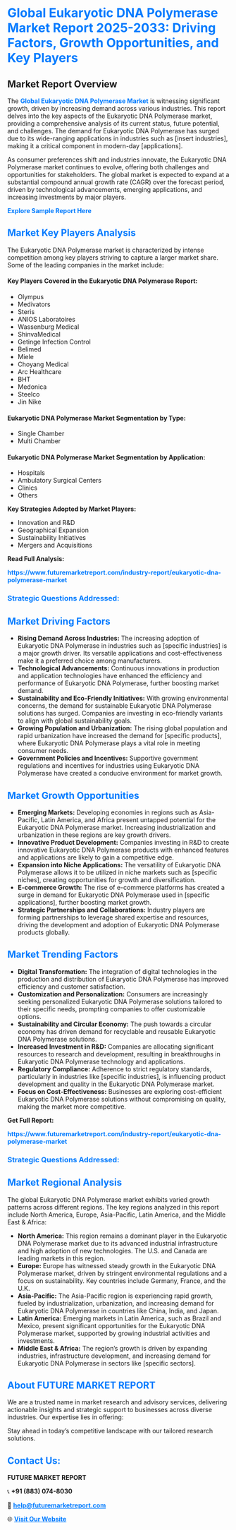 <h1 style="color: #007BFF;">Global Eukaryotic DNA Polymerase Market Report 2025-2033: Driving Factors, Growth Opportunities, and Key Players</h1>

<section id="overview">
<h2>Market Report Overview</h2>
<p>The <a href="https://www.futuremarketreport.com/industry-report/eukaryotic-dna-polymerase-market" style="color: #007BFF; text-decoration: none;"><strong>Global Eukaryotic DNA Polymerase Market</strong></a> is witnessing significant growth, driven by increasing demand across various industries. This report delves into the key aspects of the Eukaryotic DNA Polymerase market, providing a comprehensive analysis of its current status, future potential, and challenges. The demand for Eukaryotic DNA Polymerase has surged due to its wide-ranging applications in industries such as [insert industries], making it a critical component in modern-day [applications].</p>
<p>As consumer preferences shift and industries innovate, the Eukaryotic DNA Polymerase market continues to evolve, offering both challenges and opportunities for stakeholders. The global market is expected to expand at a substantial compound annual growth rate (CAGR) over the forecast period, driven by technological advancements, emerging applications, and increasing investments by major players.</p>
</section>

<section id="overview">
<p><a href="https://www.futuremarketreport.com/request-sample/reportId=37089" style="color: #007BFF; text-decoration: none;"><strong>Explore Sample Report Here</strong></a></p>
</section>

<section id="key-players">
<h2 style="color: #007BFF;">Market Key Players Analysis</h2>
<p>The Eukaryotic DNA Polymerase market is characterized by intense competition among key players striving to capture a larger market share. Some of the leading companies in the market include:</p>
<h4>Key Players Covered in the Eukaryotic DNA Polymerase Report:</h4>
<ul><li>Olympus</li><li>Medivators</li><li>Steris</li><li>ANIOS Laboratoires</li><li>Wassenburg Medical</li><li>ShinvaMedical</li><li>Getinge Infection Control</li><li>Belimed</li><li>Miele</li><li>Choyang Medical</li><li>Arc Healthcare</li><li>BHT</li><li>Medonica</li><li>Steelco</li><li>Jin Nike</li></ul>
<h4>Eukaryotic DNA Polymerase Market Segmentation by Type:</h4>
<ul><li>Single Chamber</li><li>Multi Chamber</li></ul>

<h4>Eukaryotic DNA Polymerase Market Segmentation by Application:</h4>
<ul><li>Hospitals</li><li>Ambulatory Surgical Centers</li><li>Clinics</li><li>Others</li></ul>
<p><strong>Key Strategies Adopted by Market Players:</strong></p>
<ul>
<li>Innovation and R&D</li>
<li>Geographical Expansion</li>
<li>Sustainability Initiatives</li>
<li>Mergers and Acquisitions</li>
</ul>
</section>

<section>
<p><strong>Read Full Analysis: </strong></p><a href="https://www.futuremarketreport.com/industry-report/eukaryotic-dna-polymerase-market" style="color: #007BFF; text-decoration: none;"><strong>https://www.futuremarketreport.com/industry-report/eukaryotic-dna-polymerase-market</strong></a>
<h3 style="color: #007BFF;">Strategic Questions Addressed:</h3>
</section>

<section id="driving-factors">
<h2 style="color: #007BFF;">Market Driving Factors</h2>
<ul>
<li><strong>Rising Demand Across Industries:</strong> The increasing adoption of Eukaryotic DNA Polymerase in industries such as [specific industries] is a major growth driver. Its versatile applications and cost-effectiveness make it a preferred choice among manufacturers.</li>
<li><strong>Technological Advancements:</strong> Continuous innovations in production and application technologies have enhanced the efficiency and performance of Eukaryotic DNA Polymerase, further boosting market demand.</li>
<li><strong>Sustainability and Eco-Friendly Initiatives:</strong> With growing environmental concerns, the demand for sustainable Eukaryotic DNA Polymerase solutions has surged. Companies are investing in eco-friendly variants to align with global sustainability goals.</li>
<li><strong>Growing Population and Urbanization:</strong> The rising global population and rapid urbanization have increased the demand for [specific products], where Eukaryotic DNA Polymerase plays a vital role in meeting consumer needs.</li>
<li><strong>Government Policies and Incentives:</strong> Supportive government regulations and incentives for industries using Eukaryotic DNA Polymerase have created a conducive environment for market growth.</li>
</ul>
</section>

<section id="growth-opportunities">
<h2 style="color: #007BFF;">Market Growth Opportunities</h2>
<ul>
<li><strong>Emerging Markets:</strong> Developing economies in regions such as Asia-Pacific, Latin America, and Africa present untapped potential for the Eukaryotic DNA Polymerase market. Increasing industrialization and urbanization in these regions are key growth drivers.</li>
<li><strong>Innovative Product Development:</strong> Companies investing in R&D to create innovative Eukaryotic DNA Polymerase products with enhanced features and applications are likely to gain a competitive edge.</li>
<li><strong>Expansion into Niche Applications:</strong> The versatility of Eukaryotic DNA Polymerase allows it to be utilized in niche markets such as [specific niches], creating opportunities for growth and diversification.</li>
<li><strong>E-commerce Growth:</strong> The rise of e-commerce platforms has created a surge in demand for Eukaryotic DNA Polymerase used in [specific applications], further boosting market growth.</li>
<li><strong>Strategic Partnerships and Collaborations:</strong> Industry players are forming partnerships to leverage shared expertise and resources, driving the development and adoption of Eukaryotic DNA Polymerase products globally.</li>
</ul>
</section>

<section id="trending-factors">
<h2 style="color: #007BFF;">Market Trending Factors</h2>
<ul>
<li><strong>Digital Transformation:</strong> The integration of digital technologies in the production and distribution of Eukaryotic DNA Polymerase has improved efficiency and customer satisfaction.</li>
<li><strong>Customization and Personalization:</strong> Consumers are increasingly seeking personalized Eukaryotic DNA Polymerase solutions tailored to their specific needs, prompting companies to offer customizable options.</li>
<li><strong>Sustainability and Circular Economy:</strong> The push towards a circular economy has driven demand for recyclable and reusable Eukaryotic DNA Polymerase solutions.</li>
<li><strong>Increased Investment in R&D:</strong> Companies are allocating significant resources to research and development, resulting in breakthroughs in Eukaryotic DNA Polymerase technology and applications.</li>
<li><strong>Regulatory Compliance:</strong> Adherence to strict regulatory standards, particularly in industries like [specific industries], is influencing product development and quality in the Eukaryotic DNA Polymerase market.</li>
<li><strong>Focus on Cost-Effectiveness:</strong> Businesses are exploring cost-efficient Eukaryotic DNA Polymerase solutions without compromising on quality, making the market more competitive.</li>
</ul>
</section>

<section>
<p><strong>Get Full Report: </strong></p><a href="https://www.futuremarketreport.com/industry-report/eukaryotic-dna-polymerase-market" style="color: #007BFF; text-decoration: none;"><strong>https://www.futuremarketreport.com/industry-report/eukaryotic-dna-polymerase-market</strong></a>
<h3 style="color: #007BFF;">Strategic Questions Addressed:</h3>
</section>


<section id="regional-analysis">
<h2 style="color: #007BFF;">Market Regional Analysis</h2>
<p>The global Eukaryotic DNA Polymerase market exhibits varied growth patterns across different regions. The key regions analyzed in this report include North America, Europe, Asia-Pacific, Latin America, and the Middle East & Africa:</p>
<ul>
<li><strong>North America:</strong> This region remains a dominant player in the Eukaryotic DNA Polymerase market due to its advanced industrial infrastructure and high adoption of new technologies. The U.S. and Canada are leading markets in this region.</li>
<li><strong>Europe:</strong> Europe has witnessed steady growth in the Eukaryotic DNA Polymerase market, driven by stringent environmental regulations and a focus on sustainability. Key countries include Germany, France, and the U.K.</li>
<li><strong>Asia-Pacific:</strong> The Asia-Pacific region is experiencing rapid growth, fueled by industrialization, urbanization, and increasing demand for Eukaryotic DNA Polymerase in countries like China, India, and Japan.</li>
<li><strong>Latin America:</strong> Emerging markets in Latin America, such as Brazil and Mexico, present significant opportunities for the Eukaryotic DNA Polymerase market, supported by growing industrial activities and investments.</li>
<li><strong>Middle East & Africa:</strong> The region’s growth is driven by expanding industries, infrastructure development, and increasing demand for Eukaryotic DNA Polymerase in sectors like [specific sectors].</li>
</ul>
</section>

<footer>
<h2 style="color: #007BFF;">About FUTURE MARKET REPORT</h2>
<p>We are a trusted name in market research and advisory services, delivering actionable insights and strategic support to businesses across diverse industries. Our expertise lies in offering:</p>

<p>Stay ahead in today’s competitive landscape with our tailored research solutions.</p>

<h2 style="color: #007BFF;">Contact Us:</h2>
<p><strong>FUTURE MARKET REPORT</strong></p>
<p>📞 <strong>+91 (883) 074-8030</strong></p>
<p>📧 <strong><a href="mailto:help@futuremarketreport.com" style="color: #007BFF;">help@futuremarketreport.com</a></strong></p>
<p>🌐 <strong><a href="https://www.futuremarketreport.com/" style="color: #007BFF;">Visit Our Website</a></strong></p>
</footer>